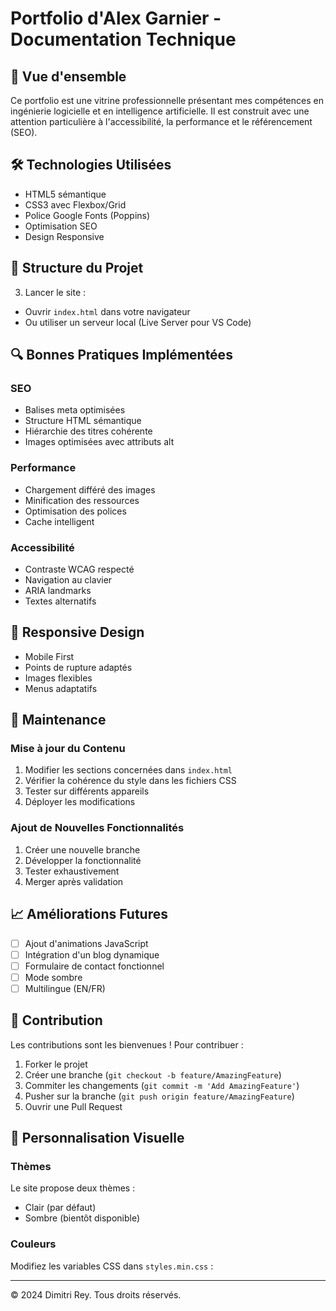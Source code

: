# Portfolio d'Alex Garnier - Documentation Technique

## 📌 Vue d'ensemble
Ce portfolio est une vitrine professionnelle présentant mes compétences en ingénierie logicielle et en intelligence artificielle. Il est construit avec une attention particulière à l'accessibilité, la performance et le référencement (SEO).

## 🛠 Technologies Utilisées
- HTML5 sémantique
- CSS3 avec Flexbox/Grid
- Police Google Fonts (Poppins)
- Optimisation SEO
- Design Responsive

## 📂 Structure du Projet

3. Lancer le site :
- Ouvrir `index.html` dans votre navigateur
- Ou utiliser un serveur local (Live Server pour VS Code)

## 🔍 Bonnes Pratiques Implémentées

### SEO
- Balises meta optimisées
- Structure HTML sémantique
- Hiérarchie des titres cohérente
- Images optimisées avec attributs alt

### Performance
- Chargement différé des images
- Minification des ressources
- Optimisation des polices
- Cache intelligent

### Accessibilité
- Contraste WCAG respecté
- Navigation au clavier
- ARIA landmarks
- Textes alternatifs

## 📱 Responsive Design
- Mobile First
- Points de rupture adaptés
- Images flexibles
- Menus adaptatifs

## 🔄 Maintenance

### Mise à jour du Contenu
1. Modifier les sections concernées dans `index.html`
2. Vérifier la cohérence du style dans les fichiers CSS
3. Tester sur différents appareils
4. Déployer les modifications

### Ajout de Nouvelles Fonctionnalités
1. Créer une nouvelle branche
2. Développer la fonctionnalité
3. Tester exhaustivement
4. Merger après validation

## 📈 Améliorations Futures
- [ ] Ajout d'animations JavaScript
- [ ] Intégration d'un blog dynamique
- [ ] Formulaire de contact fonctionnel
- [ ] Mode sombre
- [ ] Multilingue (EN/FR)

## 🤝 Contribution
Les contributions sont les bienvenues ! Pour contribuer :
1. Forker le projet
2. Créer une branche (`git checkout -b feature/AmazingFeature`)
3. Commiter les changements (`git commit -m 'Add AmazingFeature'`)
4. Pusher sur la branche (`git push origin feature/AmazingFeature`)
5. Ouvrir une Pull Request

## 🎨 Personnalisation Visuelle

### Thèmes
Le site propose deux thèmes :
- Clair (par défaut)
- Sombre (bientôt disponible)

### Couleurs
Modifiez les variables CSS dans `styles.min.css` :



---

© 2024 Dimitri Rey. Tous droits réservés.

